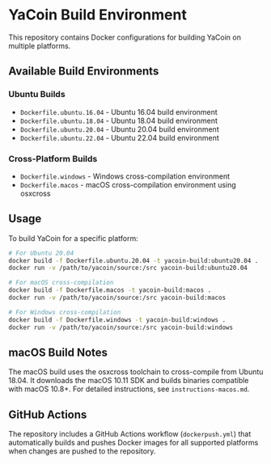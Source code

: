 # YaCoin Build Environment

This repository contains Docker configurations for building YaCoin on multiple platforms.

## Available Build Environments

### Ubuntu Builds
- `Dockerfile.ubuntu.16.04` - Ubuntu 16.04 build environment
- `Dockerfile.ubuntu.18.04` - Ubuntu 18.04 build environment  
- `Dockerfile.ubuntu.20.04` - Ubuntu 20.04 build environment
- `Dockerfile.ubuntu.22.04` - Ubuntu 22.04 build environment

### Cross-Platform Builds
- `Dockerfile.windows` - Windows cross-compilation environment
- `Dockerfile.macos` - macOS cross-compilation environment using osxcross

## Usage

To build YaCoin for a specific platform:

```bash
# For Ubuntu 20.04
docker build -f Dockerfile.ubuntu.20.04 -t yacoin-build:ubuntu20.04 .
docker run -v /path/to/yacoin/source:/src yacoin-build:ubuntu20.04

# For macOS cross-compilation
docker build -f Dockerfile.macos -t yacoin-build:macos .
docker run -v /path/to/yacoin/source:/src yacoin-build:macos

# For Windows cross-compilation
docker build -f Dockerfile.windows -t yacoin-build:windows .
docker run -v /path/to/yacoin/source:/src yacoin-build:windows
```

## macOS Build Notes

The macOS build uses the osxcross toolchain to cross-compile from Ubuntu 18.04. It downloads the macOS 10.11 SDK and builds binaries compatible with macOS 10.8+. For detailed instructions, see `instructions-macos.md`.

## GitHub Actions

The repository includes a GitHub Actions workflow (`dockerpush.yml`) that automatically builds and pushes Docker images for all supported platforms when changes are pushed to the repository.
